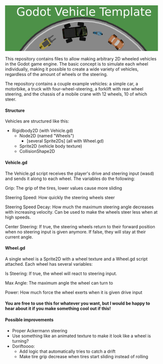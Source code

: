 ![Alt text](/Icons/thumbnail_wide.png)

This repository contains files to allow making arbitrary 2D wheeled vehicles in the Godot game engine. The basic concept is to simulate each wheel individually, making it possible to create a wide variety of vehicles, regardless of the amount of wheels or the steering.

The repository contains a couple example vehicles: a simple car, a motorbike, a truck with four-wheel-steering, a forklift with rear wheel steering, and the chassis of a mobile crane with 12 wheels, 10 of which steer.

#### Structure
Vehicles are structured like this:

- Rigidbody2D (with Vehicle.gd)
	- Node2D (named "Wheels")
		- [several Sprite2Ds] (all with Wheel.gd)
	- Sprite2D (vehicle body texture)
	- CollisionShape2D
	
#### Vehicle.gd
The Vehicle.gd script receives the player's drive and steering input (wasd) and sends it along to each wheel. The variables do the following:

Grip: The grip of the tires, lower values cause more sliding

Steering Speed: How quickly the steering wheels steer

Steering Speed Decay: How much the maximum steering angle decreases with increasing velocity. Can be used to make the wheels steer less when at high speeds.

Center Steering: If true, the steering wheels return to their forward position when no steering input is given anymore. If false, they will stay at their current angle.

#### Wheel.gd
A single wheel is a Sprite2D with a wheel texture and a Wheel.gd script attached. Each wheel has several variables:

Is Steering: If true, the wheel will react to steering input.

Max Angle: The maximum angle the wheel can turn to

Power: How much force the wheel exerts when it is given drive input


#### You are free to use this for whatever you want, but I would be happy to hear about it if you make something cool out if this!


#### Possible improvements
- Proper Ackermann steering
- Use something like an animated texture to make it look like a wheel is turning?
- Doriftoooo: 
	- Add logic that automatically tries to catch a drift
	- Make tire grip decrease when tires start sliding instead of rolling
